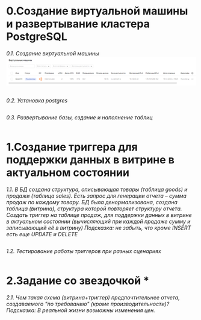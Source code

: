 # 0.Создание виртуальной машины и развертывание кластера PostgreSQL
*0.1. Создание виртуальной машины*
![Иллюстрация к проекту](https://github.com/sadbytrue/egor_sizov_pg_advanced/blob/main/Screenshot_42.png)
```

```
*0.2. Установка postgres*
```

```
*0.3. Развертывание базы, сздание и наполнение таблиц*
```

```
# 1.Создание триггера для поддержки данных в витрине в актуальном состоянии
*1.1. В БД создана структура, описывающая товары (таблица goods) и продажи (таблица sales).
Есть запрос для генерации отчета – сумма продаж по каждому товару.
БД была денормализована, создана таблица (витрина), структура которой повторяет структуру отчета.
Создать триггер на таблице продаж, для поддержки данных в витрине в актуальном состоянии (вычисляющий при каждой продаже сумму и записывающий её в витрину)
Подсказка: не забыть, что кроме INSERT есть еще UPDATE и DELETE*
```

```
*1.2. Тестирование работы триггеров при разных сценариях*
```

```
# 2.Задание со звездочкой *
*2.1. Чем такая схема (витрина+триггер) предпочтительнее отчета, создаваемого "по требованию" (кроме производительности)? Подсказка: В реальной жизни возможны изменения цен.*
```

```
